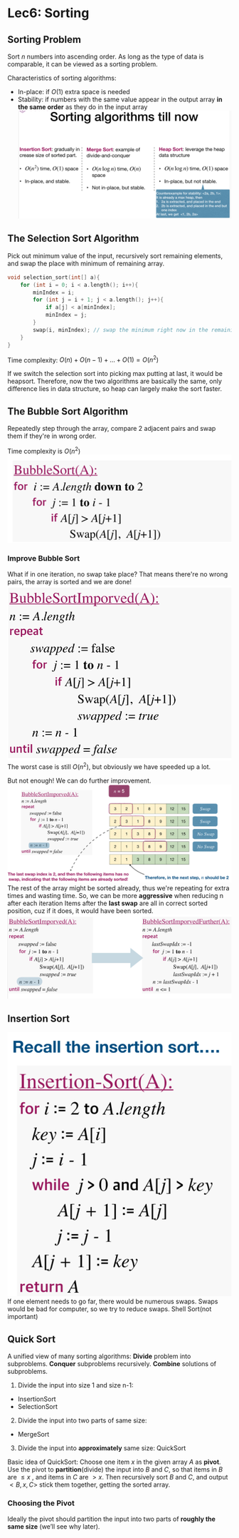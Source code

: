 # Lec6: Sorting
## Sorting Problem
Sort $n$ numbers into ascending order.
As long as the type of data is comparable, it can be viewed as a sorting problem.

Characteristics of sorting algorithms:
- In-place: if $O(1)$ extra space is needed
- Stability: if numbers with the same value appear in the output array **in the same order** as they do in the input array
![algorithms](image/lec6/1.png)

## The Selection Sort Algorithm
Pick out minimum value of the input, recursively sort remaining elements, and swap the place with minimum of remaining array.
```cpp
void selection_sort(int[] a){
    for (int i = 0; i < a.length(); i++){
        minIndex = i;
        for (int j = i + 1; j < a.length(); j++){
            if a[j] < a[minIndex];
            minIndex = j;
        }
        swap(i, minIndex); // swap the minimum right now in the remaining array and put it in place.
    }
}
```



Time complexity: $O(n)+O(n-1)+\dots+O(1)=O(n^2)$

If we switch the selection sort into picking max putting at last, it would be heapsort.
Therefore, now the two algorithms are basically the same, only difference lies in data structure, so heap can largely make the sort faster.

## The Bubble Sort Algorithm
Repeatedly step through the array, compare 2 adjacent pairs and swap them if they're in wrong order.

Time complexity is $O(n^2)$
![algorithms](image/lec6/2.png)

### Improve Bubble Sort
What if in one iteration, no swap take place?
That means there're no wrong pairs, the array is sorted and we are done!
![algorithms](image/lec6/3.png)
The worst case is still $O(n^2)$, but obviously we have speeded up a lot.

But not enough! We can do further improvement.
![algorithms](image/lec6/4.png)
The rest of the array might be sorted already, thus we're repeating for extra times and wasting time.
So, we can be more **aggressive** when reducing n after each iteration
Items after the **last swap** are all in correct sorted position, cuz if it does, it would have been sorted.
![algorithms](image/lec6/5.png)

## Insertion Sort
![algorithms](image/lec6/6.png)
If one element needs to go far, there would be numerous swaps.
Swaps would be bad for computer, so we try to reduce swaps.
Shell Sort(not important)

## Quick Sort
A unified view of many sorting algorithms:
**Divide** problem into subproblems. **Conquer** subproblems recursively. **Combine** solutions of subproblems.
1. Divide the input into size 1 and size n-1:
- InsertionSort
- SelectionSort
2. Divide the input into two parts of same size:
- MergeSort
3. Divide the input into **approximately** same size:
QuickSort

Basic idea of QuickSort:
Choose one item $x$ in the given array $A$ as **pivot**.
Use the pivot to **partition**(divide) the input into $B$ and $C$, so that items in $B$ are $\leq x$ , and items in $C$ are $> x$.
Then recursively sort $B$ and $C$, and output $<B, x, C>$ stick them together, getting the sorted array.

### Choosing the Pivot
Ideally the pivot should partition the input into two parts of **roughly the same size** (we’ll see why later).
